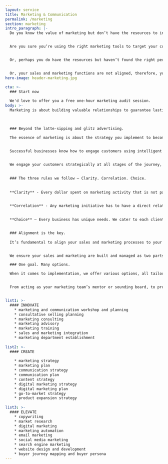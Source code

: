 ```yaml
---
layout: service
title: Marketing & Communication
permalink: /marketing
section: marketing
intro_paragraph: |-
  Do you know the value of marketing but don’t have the resources to invest in it?


  Are you sure you’re using the right marketing tools to target your customers?


  Or, perhaps you do have the resources but haven’t found the right person to help?


  Or, your sales and marketing functions are not aligned, therefore, you are not able to harness the power of marketing?
hero-image: header-marketing.jpg

cta: >-
  ### Start now
  
  We'd love to offer you a free one-hour marketing audit session.
body: >-
  Marketing is about building valuable relationships to guarantee lasting customers. It is mind share; from implanting your brand into your customer’s mind, putting it at the top of their thoughts, leading your customer to take the leap and encouraging them never to look back. We're here to make that happen.

  
  
  ### Beyond the latte-sipping and glitz advertising.
  
  The essence of marketing is about the strategy you implement to become the first choice of your customers, the promises you make to your market and the reputation you earn when you consistently live up to them.


  Successful businesses know how to engage customers using intelligent strategy. Visualise where you want to be, and we can help you to develop and execute an integrated marketing and communication plan to help get you there.


  We engage your customers strategically at all stages of the journey, from awareness and acquisition to retention and leveraging customers into evangelists for the business.

  
  ### The three rules we follow – Clarity. Correlation. Choice.
  
  
  **Clarity** - Every dollar spent on marketing activity that is not part of a clearly defined strategic plan stands a good chance of being a waste of your valuable resources.
  

  **Correlation** - Any marketing initiative has to have a direct relationship to growth and a positive impact on the bottom-line.
  

  **Choice** – Every business has unique needs. We cater to each client individually and provide only relevant services to their particular needs.


  ### Alignment is the key.
  
  It’s fundamental to align your sales and marketing processes to your business goals.


  We ensure your sales and marketing are built and managed as two parts of one unified entity: the revenue-generation machine! We measure the effectiveness and integration of marketing and sales, through digital and non-digital metrics alike.

  ### One goal. Many options.

  When it comes to implementation, we offer various options, all tailored to your individual needs. 


  From acting as your marketing team’s mentor or sounding board, to project managing many of your various marketing suppliers or taking on your entire marketing functions, we are ready to fire.


list1: >-
  #### INNOVATE
    * marketing and communication workshop and planning
    * consultative selling planning
    * marketing consulting
    * marketing advisory
    * marketing training
    * sales and marketing integration
    * marketing department establishment
    
list2: >-    
  #### CREATE
  
    * marketing strategy
    * marketing plan
    * communication strategy
    * communication plan
    * content strategy
    * digital marketing strategy
    * digital marketing plan
    * go-to-market strategy
    * product expansion strategy
    
list3: >-    
  #### ELEVATE
    * copywriting
    * market research
    * digital marketing
    * marketing automation
    * email marketing
    * social media marketing
    * search engine marketing
    * website design and development
    * buyer journey mapping and buyer persona
---
```

